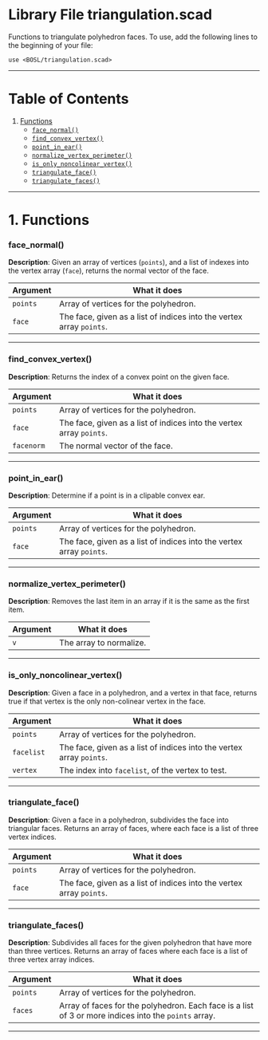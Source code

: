 # Library File triangulation.scad

Functions to triangulate polyhedron faces.
To use, add the following lines to the beginning of your file:
```
use <BOSL/triangulation.scad>
```

---

# Table of Contents

1. [Functions](#1-functions)
    - [`face_normal()`](#face_normal)
    - [`find_convex_vertex()`](#find_convex_vertex)
    - [`point_in_ear()`](#point_in_ear)
    - [`normalize_vertex_perimeter()`](#normalize_vertex_perimeter)
    - [`is_only_noncolinear_vertex()`](#is_only_noncolinear_vertex)
    - [`triangulate_face()`](#triangulate_face)
    - [`triangulate_faces()`](#triangulate_faces)

---

# 1. Functions

### face\_normal()

**Description**:
Given an array of vertices (`points`), and a list of indexes into the
vertex array (`face`), returns the normal vector of the face.

Argument        | What it does
--------------- | ------------------------------
`points`        | Array of vertices for the polyhedron.
`face`          | The face, given as a list of indices into the vertex array `points`.

---

### find\_convex\_vertex()

**Description**:
Returns the index of a convex point on the given face.

Argument        | What it does
--------------- | ------------------------------
`points`        | Array of vertices for the polyhedron.
`face`          | The face, given as a list of indices into the vertex array `points`.
`facenorm`      | The normal vector of the face.

---

### point\_in\_ear()

**Description**:
Determine if a point is in a clipable convex ear.

Argument        | What it does
--------------- | ------------------------------
`points`        | Array of vertices for the polyhedron.
`face`          | The face, given as a list of indices into the vertex array `points`.

---

### normalize\_vertex\_perimeter()

**Description**:
Removes the last item in an array if it is the same as the first item.

Argument        | What it does
--------------- | ------------------------------
`v`             | The array to normalize.

---

### is\_only\_noncolinear\_vertex()

**Description**:
Given a face in a polyhedron, and a vertex in that face, returns true
if that vertex is the only non-colinear vertex in the face.

Argument        | What it does
--------------- | ------------------------------
`points`        | Array of vertices for the polyhedron.
`facelist`      | The face, given as a list of indices into the vertex array `points`.
`vertex`        | The index into `facelist`, of the vertex to test.

---

### triangulate\_face()

**Description**:
Given a face in a polyhedron, subdivides the face into triangular faces.
Returns an array of faces, where each face is a list of three vertex indices.

Argument        | What it does
--------------- | ------------------------------
`points`        | Array of vertices for the polyhedron.
`face`          | The face, given as a list of indices into the vertex array `points`.

---

### triangulate\_faces()

**Description**:
Subdivides all faces for the given polyhedron that have more than three vertices.
Returns an array of faces where each face is a list of three vertex array indices.

Argument        | What it does
--------------- | ------------------------------
`points`        | Array of vertices for the polyhedron.
`faces`         | Array of faces for the polyhedron. Each face is a list of 3 or more indices into the `points` array.

---

